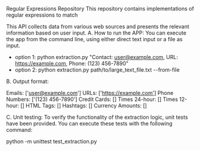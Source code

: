 Regular Expressions Repository
This repository contains implementations of regular expressions to match


This API collects data from various web sources and presents the relevant information based on user input.
A. How to run the APP:
You can execute the app from the command line, using either direct text input or a file as input.

- option 1: python extraction.py "Contact: user@example.com, URL: https://example.com, Phone: (123) 456-7890"
- option 2: python extraction.py path/to/large_text_file.txt --from-file

B. Output format:

Emails: ['user@example.com']
URLs: ['https://example.com']
Phone Numbers: ['(123) 456-7890']
Credit Cards: []
Times 24-hour: []
Times 12-hour: []
HTML Tags: []
Hashtags: []
Currency Amounts: []

C. Unit testing:
To verify the functionality of the extraction logic, unit tests have been provided. You can execute these tests with the following command:

python -m unittest test_extraction.py
